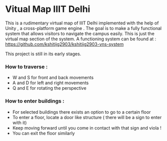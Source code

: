 # Vitual Map IIIT Delhi
This is a rudimentary virtual map of IIIT Delhi implemented with the help of Unity , a cross-platform game engine . The goal is to make a fully functional system that allows visitors to navigate the campus easily. This is just the virtual map section of the system. A functioning system can be found at : https://github.com/kshitijg2903/kshitijg2903-vns-system 

This project is still in its early stages. 

### How to traverse : 
- W and S for front and back movements
- A and D for left and right movements
- Q and E for rotating the perspective 


### How to enter buildings : 
- For selected buildings there exists an option to go to a certain floor
- To enter a floor, locate a door like structure ( there will be a sign to enter with it)
- Keep moving forward until you come in contact with that sign and viola !
- You can exit the floor similarly
